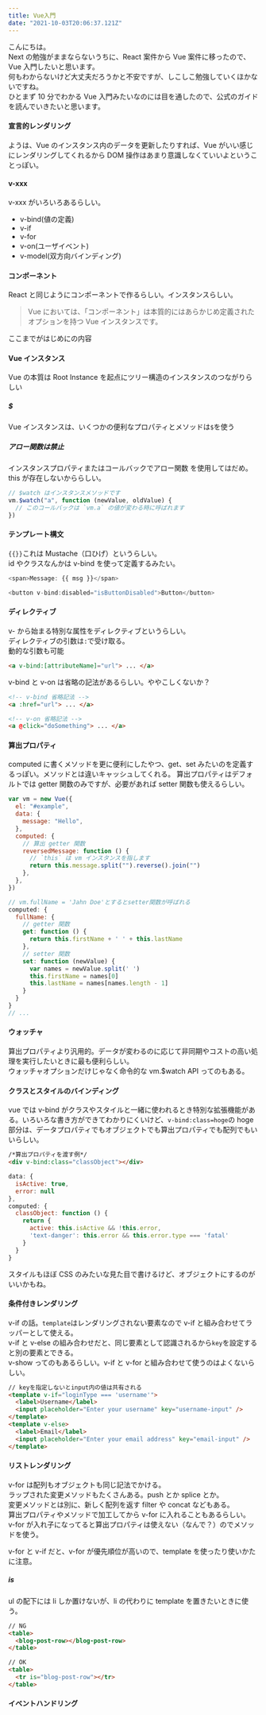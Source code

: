 ```yaml
---
title: Vue入門
date: "2021-10-03T20:06:37.121Z"
---
```


こんにちは。  
Next の勉強がままならないうちに、React 案件から Vue 案件に移ったので、Vue 入門したいと思います。  
何もわからないけど大丈夫だろうかと不安ですが、しこしこ勉強していくほかないですね。  
ひとまず 10 分でわかる Vue 入門みたいなのには目を通したので、公式のガイドを読んでいきたいと思います。

#### 宣言的レンダリング

ようは、Vue のインスタンス内のデータを更新したりすれば、Vue がいい感じにレンダリングしてくれるから DOM 操作はあまり意識しなくていいよということっぽい。

#### v-xxx

v-xxx がいろいろあるらしい。

- v-bind(値の定義)
- v-if
- v-for
- v-on(ユーザイベント)
- v-model(双方向バインディング)

#### コンポーネント

React と同じようにコンポーネントで作るらしい。インスタンスらしい。

> Vue においては、「コンポーネント」は本質的にはあらかじめ定義されたオプションを持つ Vue インスタンスです。

ここまでがはじめにの内容

#### Vue インスタンス

Vue の本質は Root Instance を起点にツリー構造のインスタンスのつながりらしい

##### $

Vue インスタンスは、いくつかの便利なプロパティとメソッドは`$`を使う

##### アロー関数は禁止

インスタンスプロパティまたはコールバックでアロー関数 を使用してはだめ。
this が存在しないかららしい。

```js
// $watch はインスタンスメソッドです
vm.$watch("a", function (newValue, oldValue) {
  // このコールバックは `vm.a` の値が変わる時に呼ばれます
})
```

#### テンプレート構文

`{{}}`これは Mustache（口ひげ）というらしい。  
id やクラスなんかは v-bind を使って定義するみたい。

```js
<span>Message: {{ msg }}</span>

<button v-bind:disabled="isButtonDisabled">Button</button>
```

#### ディレクティブ

v- から始まる特別な属性をディレクティブというらしい。  
ディレクティブの引数は`:`で受け取る。  
動的な引数も可能

```html
<a v-bind:[attributeName]="url"> ... </a>
```

v-bind と v-on は省略の記法があるらしい。ややこしくないか？

```html
<!-- v-bind 省略記法 -->
<a :href="url"> ... </a>

<!-- v-on 省略記法 -->
<a @click="doSomething"> ... </a>
```

#### 算出プロパティ

computed に書くメソッドを更に便利にしたやつ、get、set みたいのを定義するっぽい。メソッドとは違いキャッシュしてくれる。
算出プロパティはデフォルトでは getter 関数のみですが、必要があれば setter 関数も使えるらしい。

```js
var vm = new Vue({
  el: "#example",
  data: {
    message: "Hello",
  },
  computed: {
    // 算出 getter 関数
    reversedMessage: function () {
      // `this` は vm インスタンスを指します
      return this.message.split("").reverse().join("")
    },
  },
})

// vm.fullName = 'Jahn Doe'とするとsetter関数が呼ばれる
computed: {
  fullName: {
    // getter 関数
    get: function () {
      return this.firstName + ' ' + this.lastName
    },
    // setter 関数
    set: function (newValue) {
      var names = newValue.split(' ')
      this.firstName = names[0]
      this.lastName = names[names.length - 1]
    }
  }
}
// ...
```

#### ウォッチャ

算出プロパティより汎用的。データが変わるのに応じて非同期やコストの高い処理を実行したいときに最も便利らしい。  
ウォッチャオプションだけじゃなく命令的な vm.$watch API ってのもある。

#### クラスとスタイルのバインディング

vue では v-bind がクラスやスタイルと一緒に使われるとき特別な拡張機能がある。いろいろな書き方ができてわかりにくいけど、`v-bind:class=hoge`の hoge 部分は、データプロパティでもオブジェクトでも算出プロパティでも配列でもいいらしい。

```html
/*算出プロパティを渡す例*/
<div v-bind:class="classObject"></div>
```

```js
data: {
  isActive: true,
  error: null
},
computed: {
  classObject: function () {
    return {
      active: this.isActive && !this.error,
      'text-danger': this.error && this.error.type === 'fatal'
    }
  }
}
```

スタイルもほぼ CSS のみたいな見た目で書けるけど、オブジェクトにするのがいいかもね。

#### 条件付きレンダリング

v-if の話。`template`はレンダリングされない要素なので v-if と組み合わせてラッパーとして使える。  
v-if と v-else の組み合わせだと、同じ要素として認識されるから`key`を設定すると別の要素とできる。  
v-show ってのもあるらしい。v-if と v-for と組み合わせて使うのはよくないらしい。

```html
// keyを指定しないとinput内の値は共有される
<template v-if="loginType === 'username'">
  <label>Username</label>
  <input placeholder="Enter your username" key="username-input" />
</template>
<template v-else>
  <label>Email</label>
  <input placeholder="Enter your email address" key="email-input" />
</template>
```

#### リストレンダリング

v-for は配列もオブジェクトも同じ記法でかける。  
ラップされた変更メソッドもたくさんある。push とか splice とか。  
変更メソッドとは別に、新しく配列を返す filter や concat などもある。  
算出プロパティやメソッドで加工してから v-for に入れることもあるらしい。  
v-for が入れ子になってると算出プロパティは使えない（なんで？）のでメソッドを使う。

v-for と v-if だと、v-for が優先順位が高いので、template を使ったり使いかたに注意。

##### is

ul の配下には li しか置けないが、li の代わりに template を置きたいときに使う。

```html
// NG
<table>
  <blog-post-row></blog-post-row>
</table>

// OK
<table>
  <tr is="blog-post-row"></tr>
</table>
```

#### イベントハンドリング
